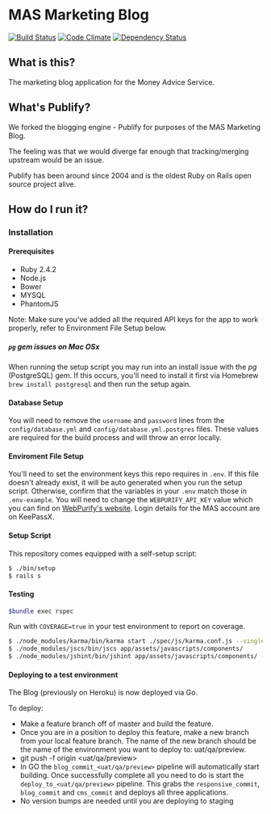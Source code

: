 # MAS Marketing Blog

[![Build Status](https://travis-ci.org/moneyadviceservice/publify.png)](https://travis-ci.org/moneyadviceservice/publify)
[![Code Climate](https://codeclimate.com/github/moneyadviceservice/publify.png)](https://codeclimate.com/github/moneyadviceservice/publify)
[![Dependency Status](https://gemnasium.com/moneyadviceservice/publify.png)](https://gemnasium.com/moneyadviceservice/publify)

## What is this?

The marketing blog application for the Money Advice Service.

## What's Publify?

We forked the blogging engine - Publify for purposes of the MAS Marketing Blog.

The feeling was that we would diverge far enough that tracking/merging upstream would be an issue.

Publify has been around since 2004 and is the oldest Ruby on Rails open source project alive.

## How do I run it?

### Installation

#### Prerequisites

- Ruby 2.4.2
- Node.js
- Bower
- MYSQL
- PhantomJS

Note: Make sure you've added all the required API keys for the app to work properly, refer to
Environment File Setup below.

##### `pg` gem issues on Mac OSx

When running the setup script you may run into an install issue with the *pg* (PostgreSQL) gem. If this occurs, you'll need to install it first via Homebrew `brew install postgresql` and then run the setup again.

#### Database Setup
You will need to remove the `username` and `password` lines from the `config/database.yml` and `config/database.yml.postgres` files. These values are required for the build process and will throw an error locally.

#### Enviroment File Setup

You'll need to set the environment keys this repo requires in `.env`. If this file doesn't already exist, it will be auto generated when you run the setup script. Otherwise, confirm that the variables in your `.env` match those in `.env-example`. You will need to change the `WEBPURIFY_API_KEY` value which you can find on [WebPurify's website](https://www.webpurify.com/). Login details for the MAS account are on KeePassX.

#### Setup Script
This repository comes equipped with a self-setup script:

```bash
$ ./bin/setup
$ rails s
```

#### Testing

```bash
$bundle exec rspec
```

Run with `COVERAGE=true` in your test environment to report on coverage.

```bash
$ ./node_modules/karma/bin/karma start ./spec/js/karma.conf.js --single-run
$ ./node_modules/jscs/bin/jscs app/assets/javascripts/components/
$ ./node_modules/jshint/bin/jshint app/assets/javascripts/components/ --config .jshintrc
```


#### Deploying to a test environment

The Blog (previously on Heroku) is now deployed via Go.

To deploy:
- Make a feature branch off of master and build the feature.
- Once you are in a position to deploy this feature, make a new branch from your local feature branch. The name of the new branch should be the name of the environment you want to deploy to: uat/qa/preview.
- git push -f origin <uat/qa/preview>
- In GO the `blog_commit_<uat/qa/preview>` pipeline will automatically start building. Once successfully complete all you need to do is start the `deploy_to_<uat/qa/preview>` pipeline. This grabs the `responsive_commit`, `blog_commit` and `cms_commit` and deploys all three applications.
- No version bumps are needed until you are deploying to staging
